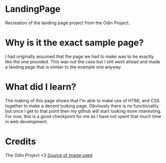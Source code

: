# LandingPage
Recreation of the landing page project from the Odin Project.
# Why is it the exact sample page?
I had originally assumed that the page we had to make was to be exactly like the one provided.
This was not the case but I still went ahead and made a landing page that is similar to 
the example one anyway.
# What did I learn?
The making of this page shows that I'm able to make use of HTML and CSS together to make a 
decent looking page. Obviously there is no functionality but once I get to that point then 
my github will start looking more interesting. For now, this is a good checkpoint for me 
as I have not spent that much time in web development.
# Credits
The Odin Project <3
[Source of image used](https://www.swtexture.com/2017/08/stone-pavers-paving-stones.html "Source of image used")